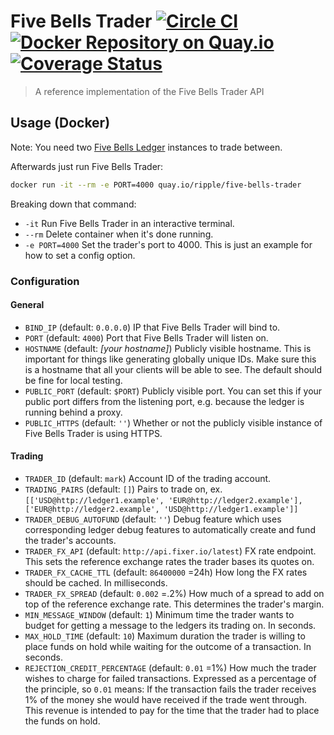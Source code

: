 # Five Bells Trader [![Circle CI](https://circleci.com/gh/ripple/five-bells-trader/tree/master.svg?style=svg&circle-token=048dca3034e51bc8b860ccf2e518f0b431e59b38)](https://circleci.com/gh/ripple/five-bells-trader/tree/master) [![Docker Repository on Quay.io](https://quay.io/repository/ripple/five-bells-trader/status?token=e232cc8f-9d65-4e41-9cac-dbce38ede72f "Docker Repository on Quay.io")](https://quay.io/repository/ripple/five-bells-trader) [![Coverage Status](https://coveralls.io/repos/ripple/five-bells-trader/badge.svg?branch=master&t=nRjW7M)](https://coveralls.io/r/ripple/five-bells-trader?branch=master)

> A reference implementation of the Five Bells Trader API

## Usage (Docker)

Note: You need two [Five Bells Ledger](https://github.com/ripple/five-bells-ledger) instances to trade between.

Afterwards just run Five Bells Trader:

``` sh
docker run -it --rm -e PORT=4000 quay.io/ripple/five-bells-trader
```

Breaking down that command:

* `-it` Run Five Bells Trader in an interactive terminal.
* `--rm` Delete container when it's done running.
* `-e PORT=4000` Set the trader's port to 4000. This is just an example for how to set a config option.

### Configuration

#### General

* `BIND_IP` (default: `0.0.0.0`) IP that Five Bells Trader will bind to.
* `PORT` (default: `4000`) Port that Five Bells Trader will listen on.
* `HOSTNAME` (default: *[your hostname]*) Publicly visible hostname. This is important for things like generating globally unique IDs. Make sure this is a hostname that all your clients will be able to see. The default should be fine for local testing.
* `PUBLIC_PORT` (default: `$PORT`) Publicly visible port. You can set this if your public port differs from the listening port, e.g. because the ledger is running behind a proxy.
* `PUBLIC_HTTPS` (default: `''`) Whether or not the publicly visible instance of Five Bells Trader is using HTTPS.

#### Trading

* `TRADER_ID` (default: `mark`) Account ID of the trading account.
* `TRADING_PAIRS` (default: `[]`) Pairs to trade on, ex. `[['USD@http://ledger1.example', 'EUR@http://ledger2.example'],['EUR@http://ledger2.example', 'USD@http://ledger1.example']]`
* `TRADER_DEBUG_AUTOFUND` (default: `''`) Debug feature which uses corresponding ledger debug features to automatically create and fund the trader's accounts.
* `TRADER_FX_API` (default: `http://api.fixer.io/latest`) FX rate endpoint. This sets the reference exchange rates the trader bases its quotes on.
* `TRADER_FX_CACHE_TTL` (default: `86400000` =24h) How long the FX rates should be cached. In milliseconds.
* `TRADER_FX_SPREAD` (default: `0.002` =.2%) How much of a spread to add on top of the reference exchange rate. This determines the trader's margin.
* `MIN_MESSAGE_WINDOW` (default: `1`) Minimum time the trader wants to budget for getting a message to the ledgers its trading on. In seconds.
* `MAX_HOLD_TIME` (default: `10`) Maximum duration the trader is willing to place funds on hold while waiting for the outcome of a transaction. In seconds.
* `REJECTION_CREDIT_PERCENTAGE` (default: `0.01` =1%) How much the trader wishes to charge for failed transactions. Expressed as a percentage of the principle, so `0.01` means: If the transaction fails the trader receives 1% of the money she would have received if the trade went through. This revenue is intended to pay for the time that the trader had to place the funds on hold.
